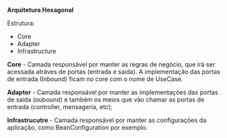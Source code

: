 **Arquitetura Hexagonal**

Estrutura:
- Core
- Adapter
- Infrastructure

**Core** - Camada responsável por manter as regras de negócio, que irá ser acessada atráves de portas (entrada e saida). A implementação das portas de entrada (Inbound) ficam no core com o nome de UseCase.

**Adapter** - Camada responsável por manter as implementações das portas de saida (oubound) e também os meios que vão chamar as portas de entrada (controller, mensageria, etc);

**Infrastrucutre** - Camada responsável por manter as configurações da aplicação, como BeanConfiguration por exemplo.

